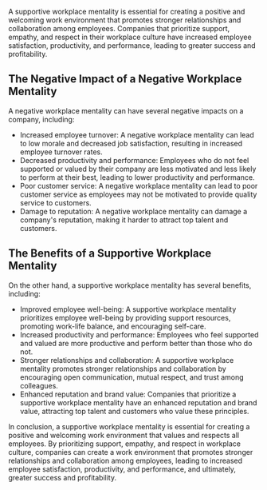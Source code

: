 
A supportive workplace mentality is essential for creating a positive and welcoming work environment that promotes stronger relationships and collaboration among employees. Companies that prioritize support, empathy, and respect in their workplace culture have increased employee satisfaction, productivity, and performance, leading to greater success and profitability.

The Negative Impact of a Negative Workplace Mentality
-----------------------------------------------------

A negative workplace mentality can have several negative impacts on a company, including:

* Increased employee turnover: A negative workplace mentality can lead to low morale and decreased job satisfaction, resulting in increased employee turnover rates.
* Decreased productivity and performance: Employees who do not feel supported or valued by their company are less motivated and less likely to perform at their best, leading to lower productivity and performance.
* Poor customer service: A negative workplace mentality can lead to poor customer service as employees may not be motivated to provide quality service to customers.
* Damage to reputation: A negative workplace mentality can damage a company's reputation, making it harder to attract top talent and customers.

The Benefits of a Supportive Workplace Mentality
------------------------------------------------

On the other hand, a supportive workplace mentality has several benefits, including:

* Improved employee well-being: A supportive workplace mentality prioritizes employee well-being by providing support resources, promoting work-life balance, and encouraging self-care.
* Increased productivity and performance: Employees who feel supported and valued are more productive and perform better than those who do not.
* Stronger relationships and collaboration: A supportive workplace mentality promotes stronger relationships and collaboration by encouraging open communication, mutual respect, and trust among colleagues.
* Enhanced reputation and brand value: Companies that prioritize a supportive workplace mentality have an enhanced reputation and brand value, attracting top talent and customers who value these principles.

In conclusion, a supportive workplace mentality is essential for creating a positive and welcoming work environment that values and respects all employees. By prioritizing support, empathy, and respect in workplace culture, companies can create a work environment that promotes stronger relationships and collaboration among employees, leading to increased employee satisfaction, productivity, and performance, and ultimately, greater success and profitability.
